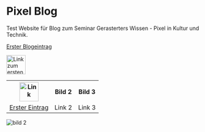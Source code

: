 # Pixel Blog

Test Website für Blog zum Seminar Gerasterters Wissen - Pixel in Kultur und Technik.

[Erster Blogeintrag](https://tim-p95.github.io/pixel_blog/blog_eintrag1.html)

<!---
[![bild 1](http://www.gesamtschule-hambergen.de/wp-content/uploads/2018/06/pixil-frame-0.png)](https://tim-p95.github.io/pixel_blog/blog_eintrag1.html)
-->

<a href="https://tim-p95.github.io/pixel_blog/blog_eintrag1.html">
  <img src="http://www.gesamtschule-hambergen.de/wp-content/uploads/2018/06/pixil-frame-0.png" alt="Link zum ersten Blogeintrag" style="width:50px;height:50px;">
</a>

<table style="width:100%">
  <tr>
    <th><a href="https://tim-p95.github.io/pixel_blog/blog_eintrag1.html">
          <img src="http://www.gesamtschule-hambergen.de/wp-content/uploads/2018/06/pixil-frame-0.png" alt="Link zum ersten Blogeintrag"            style="width:50px;height:50px;">
        </a>
    </th>
    <th>Bild 2</th>
    <th>Bild 3</th>
  </tr>
  <tr>
    <td><a href="https://tim-p95.github.io/pixel_blog/blog_eintrag1.html">Erster Eintrag</a></td>
    <td>Link 2</td>
    <td>Link 3</td>
  </tr>
</table>

![bild 2](https://i.pinimg.com/236x/97/50/7c/97507cb58048040661fe36fea9f07c4c--minecraft-pixelart-minecraft-art.jpg)

